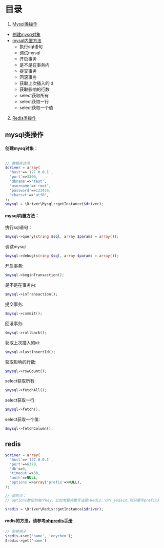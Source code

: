 # 目录
1. [Mysql类操作](https://github.com/enychen/yaf-framework/tree/master/application/library/Driver#mysql)

  - [创建mysq对象]()
  - [mysql内置方法](https://github.com/enychen/yaf-framework/blob/master/application/library/Driver/README.md#mysql内置方法)
    - 执行sql语句
    - 调试mysql
    - 开启事务
    - 是不是在事务内
    - 提交事务
    - 回滚事务
    - 获取上次插入的id
    - 获取影响的行数
    - select获取所有
    - select获取一行
    - select获取一个值
2. [Redis类操作](https://github.com/enychen/yaf-framework/tree/master/application/library/Driver#redis)

## mysql类操作

#### 创建mysq对象：
```php

// 数据库选项
$driver = array(
  'host'=>'127.0.0.1',
  'port'=>3306,
  'dbname'=>'test',
  'username'=>'root',
  'password'=>123456,
  'charset'=>'utf8',
);
$mysql = \Driver\Mysql::getInstance($driver);

```

#### mysql内置方法：
执行sql语句：
```php
$mysql->query(string $sql, array $params = array());
```
调试mysql
```php
$mysql->debug(string $sql, array $params = array());
```
开启事务:
```php
$mysql->beginTransaction();
```
是不是在事务内:
```php
$mysql->inTransaction();
```
提交事务:
```php
$mysql->commit();
```
回滚事务:
```php
$mysql->rollback();
```
获取上次插入的id:
```php
$mysql->lastInsertId();
```
获取影响的行数:
```php
$mysql->rowCount();
```
select获取所有:
```php
$mysql->fetchAll();
```
select获取一行:
```php
$mysql->fetch();
```
select获取一个值:
```php
$mysql->fetchColumn();
```


## redis
```php
$driver = array(
  'host'=>'127.0.0.1',
  'port'=>6379,
  'db'=>0,
  'timeout'=>30,
  'auth'=>NULL,
  'options'=>array('prefix'=>NULL),
);

// 说明点：
// options数组的每个key，比如常量完整写法是\Redis::OPT_PREFIX,则只要写prefix就行，其他配置以此类推

$redis = \Driver\Redis::getInstance($driver);
```

#### redis的方法，请参考[phpredis手册](https://github.com/phpredis/phpredis)
```php
// 简单例子
$redis->set('name', 'enychen');
$redis->get('name')
```
